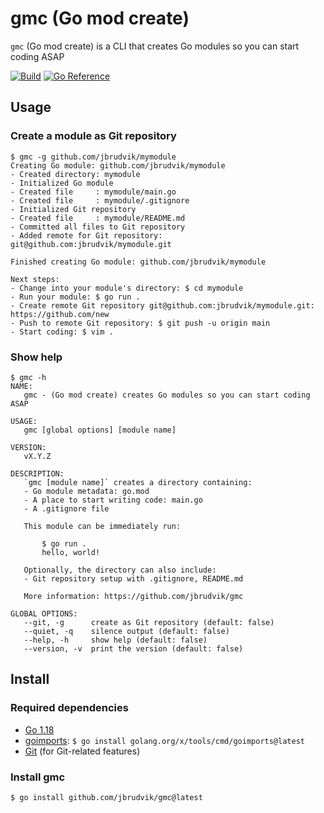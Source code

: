 # gmc (Go mod create)

`gmc` (Go mod create) is a CLI that creates Go modules so you can start coding ASAP

[![Build](https://github.com/jbrudvik/gmc/actions/workflows/build.yml/badge.svg)](https://github.com/jbrudvik/gmc/actions/workflows/build.yml) [![Go Reference](https://pkg.go.dev/badge/github.com/jbrudvik/gmc.svg)](https://pkg.go.dev/github.com/jbrudvik/gmc)

## Usage

### Create a module as Git repository

```
$ gmc -g github.com/jbrudvik/mymodule
Creating Go module: github.com/jbrudvik/mymodule
- Created directory: mymodule
- Initialized Go module
- Created file     : mymodule/main.go
- Created file     : mymodule/.gitignore
- Initialized Git repository
- Created file     : mymodule/README.md
- Committed all files to Git repository
- Added remote for Git repository: git@github.com:jbrudvik/mymodule.git

Finished creating Go module: github.com/jbrudvik/mymodule

Next steps:
- Change into your module's directory: $ cd mymodule
- Run your module: $ go run .
- Create remote Git repository git@github.com:jbrudvik/mymodule.git: https://github.com/new
- Push to remote Git repository: $ git push -u origin main
- Start coding: $ vim .
```

### Show help

```
$ gmc -h
NAME:
   gmc - (Go mod create) creates Go modules so you can start coding ASAP

USAGE:
   gmc [global options] [module name]

VERSION:
   vX.Y.Z

DESCRIPTION:
   `gmc [module name]` creates a directory containing:
   - Go module metadata: go.mod
   - A place to start writing code: main.go
   - A .gitignore file

   This module can be immediately run:

       $ go run .
       hello, world!

   Optionally, the directory can also include:
   - Git repository setup with .gitignore, README.md

   More information: https://github.com/jbrudvik/gmc

GLOBAL OPTIONS:
   --git, -g      create as Git repository (default: false)
   --quiet, -q    silence output (default: false)
   --help, -h     show help (default: false)
   --version, -v  print the version (default: false)
```

## Install

### Required dependencies

- [Go 1.18](https://go.dev/doc/install)
- [goimports](https://pkg.go.dev/golang.org/x/tools/cmd/goimports): `$ go install golang.org/x/tools/cmd/goimports@latest`
- [Git](https://git-scm.com) (for Git-related features)

### Install gmc

```sh
$ go install github.com/jbrudvik/gmc@latest
```
